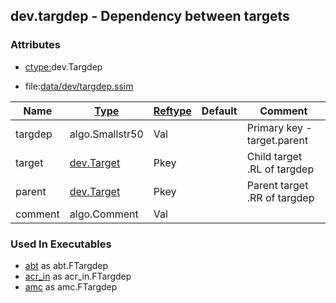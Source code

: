 ## dev.targdep - Dependency between targets


### Attributes
<a href="#attributes"></a>
* [ctype:](/txt/ssimdb/dmmeta/ctype.md)dev.Targdep

* file:[data/dev/targdep.ssim](/data/dev/targdep.ssim)

|Name|[Type](/txt/ssimdb/dmmeta/ctype.md)|[Reftype](/txt/ssimdb/dmmeta/reftype.md)|Default|Comment|
|---|---|---|---|---|
|targdep|algo.Smallstr50|Val||Primary key - target.parent|
|target|[dev.Target](/txt/ssimdb/dev/target.md)|Pkey||Child target<br>.RL of targdep|
|parent|[dev.Target](/txt/ssimdb/dev/target.md)|Pkey||Parent target<br>.RR of targdep|
|comment|algo.Comment|Val|

### Used In Executables
<a href="#used-in-executables"></a>
* [abt](/txt/exe/abt/README.md) as abt.FTargdep
* [acr_in](/txt/exe/acr_in/README.md) as acr_in.FTargdep
* [amc](/txt/exe/amc/README.md) as amc.FTargdep


